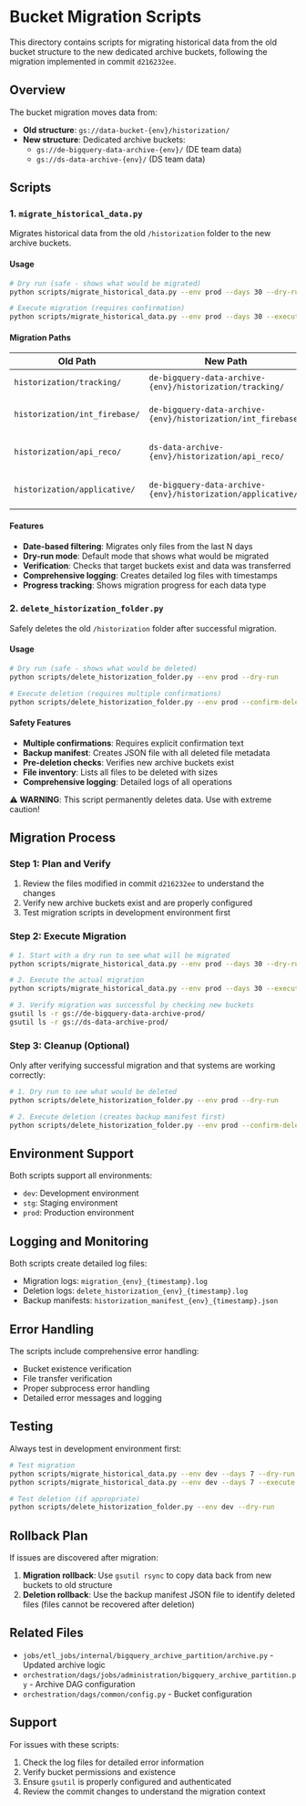 # Bucket Migration Scripts

This directory contains scripts for migrating historical data from the old bucket structure to the new dedicated archive buckets, following the migration implemented in commit `d216232ee`.

## Overview

The bucket migration moves data from:
- **Old structure**: `gs://data-bucket-{env}/historization/`
- **New structure**: Dedicated archive buckets:
  - `gs://de-bigquery-data-archive-{env}/` (DE team data)
  - `gs://ds-data-archive-{env}/` (DS team data)

## Scripts

### 1. `migrate_historical_data.py`

Migrates historical data from the old `/historization` folder to the new archive buckets.

#### Usage

```bash
# Dry run (safe - shows what would be migrated)
python scripts/migrate_historical_data.py --env prod --days 30 --dry-run

# Execute migration (requires confirmation)
python scripts/migrate_historical_data.py --env prod --days 30 --execute
```

#### Migration Paths

| Old Path | New Path | Description |
|----------|----------|-------------|
| `historization/tracking/` | `de-bigquery-data-archive-{env}/historization/tracking/` | Firebase tracking events |
| `historization/int_firebase/` | `de-bigquery-data-archive-{env}/historization/int_firebase/` | Firebase intermediate events |
| `historization/api_reco/` | `ds-data-archive-{env}/historization/api_reco/` | API recommendation data |
| `historization/applicative/` | `de-bigquery-data-archive-{env}/historization/applicative/` | Applicative database snapshots |

#### Features

- **Date-based filtering**: Migrates only files from the last N days
- **Dry-run mode**: Default mode that shows what would be migrated
- **Verification**: Checks that target buckets exist and data was transferred
- **Comprehensive logging**: Creates detailed log files with timestamps
- **Progress tracking**: Shows migration progress for each data type

### 2. `delete_historization_folder.py`

Safely deletes the old `/historization` folder after successful migration.

#### Usage

```bash
# Dry run (safe - shows what would be deleted)
python scripts/delete_historization_folder.py --env prod --dry-run

# Execute deletion (requires multiple confirmations)
python scripts/delete_historization_folder.py --env prod --confirm-delete
```

#### Safety Features

- **Multiple confirmations**: Requires explicit confirmation text
- **Backup manifest**: Creates JSON file with all deleted file metadata
- **Pre-deletion checks**: Verifies new archive buckets exist
- **File inventory**: Lists all files to be deleted with sizes
- **Comprehensive logging**: Detailed logs of all operations

⚠️ **WARNING**: This script permanently deletes data. Use with extreme caution!

## Migration Process

### Step 1: Plan and Verify

1. Review the files modified in commit `d216232ee` to understand the changes
2. Verify new archive buckets exist and are properly configured
3. Test migration scripts in development environment first

### Step 2: Execute Migration

```bash
# 1. Start with a dry run to see what will be migrated
python scripts/migrate_historical_data.py --env prod --days 30 --dry-run

# 2. Execute the actual migration
python scripts/migrate_historical_data.py --env prod --days 30 --execute

# 3. Verify migration was successful by checking new buckets
gsutil ls -r gs://de-bigquery-data-archive-prod/
gsutil ls -r gs://ds-data-archive-prod/
```

### Step 3: Cleanup (Optional)

Only after verifying successful migration and that systems are working correctly:

```bash
# 1. Dry run to see what would be deleted
python scripts/delete_historization_folder.py --env prod --dry-run

# 2. Execute deletion (creates backup manifest first)
python scripts/delete_historization_folder.py --env prod --confirm-delete
```

## Environment Support

Both scripts support all environments:
- `dev`: Development environment
- `stg`: Staging environment
- `prod`: Production environment

## Logging and Monitoring

Both scripts create detailed log files:
- Migration logs: `migration_{env}_{timestamp}.log`
- Deletion logs: `delete_historization_{env}_{timestamp}.log`
- Backup manifests: `historization_manifest_{env}_{timestamp}.json`

## Error Handling

The scripts include comprehensive error handling:
- Bucket existence verification
- File transfer verification
- Proper subprocess error handling
- Detailed error messages and logging

## Testing

Always test in development environment first:

```bash
# Test migration
python scripts/migrate_historical_data.py --env dev --days 7 --dry-run
python scripts/migrate_historical_data.py --env dev --days 7 --execute

# Test deletion (if appropriate)
python scripts/delete_historization_folder.py --env dev --dry-run
```

## Rollback Plan

If issues are discovered after migration:

1. **Migration rollback**: Use `gsutil rsync` to copy data back from new buckets to old structure
2. **Deletion rollback**: Use the backup manifest JSON file to identify deleted files (files cannot be recovered after deletion)

## Related Files

- `jobs/etl_jobs/internal/bigquery_archive_partition/archive.py` - Updated archive logic
- `orchestration/dags/jobs/administration/bigquery_archive_partition.py` - Archive DAG configuration
- `orchestration/dags/common/config.py` - Bucket configuration

## Support

For issues with these scripts:
1. Check the log files for detailed error information
2. Verify bucket permissions and existence
3. Ensure `gsutil` is properly configured and authenticated
4. Review the commit changes to understand the migration context
